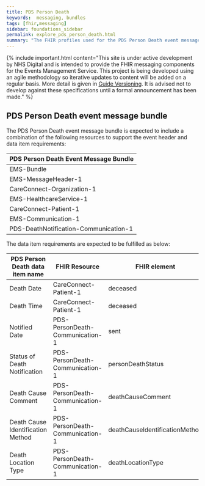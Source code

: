 ```yaml
---
title: PDS Person Death   
keywords:  messaging, bundles
tags: [fhir,messaging]
sidebar: foundations_sidebar
permalink: explore_pds_person_death.html
summary: "The FHIR profiles used for the PDS Person Death event message bundle"
---
```


{% include important.html content="This site is under active development by NHS Digital and is intended to provide the FHIR messaging components for the Events Management Service. This project is being developed using an agile methodology so iterative updates to content will be added on a regular basis. More detail is given in [Guide Versioning](/overview_guide_versioning.html). It is advised not to develop against these specifications until a formal announcement has been made." %}

## PDS Person Death event message bundle ##

The PDS Person Death event message bundle is expected to include a combination of the following resources to support the event header and data item requirements:

| PDS Person Death Event Message Bundle |
|---------------------------------------|
| EMS-Bundle                            |
| EMS-MessageHeader-1                   |
| CareConnect-Organization-1            |
| EMS-HealthcareService-1               |
| CareConnect-Patient-1                 |
| EMS-Communication-1                   |
| PDS-DeathNotification-Communication-1 |

The data item requirements are expected to be fulfilled as below:

| PDS Person Death data item name   | FHIR Resource                   | FHIR element                   | Mandatory/Optional/Required |
|-----------------------------------|---------------------------------|--------------------------------|-----------------------------|
| Death Date                        | CareConnect-Patient-1           | deceased                       | Mandatory                   |
| Death Time                        | CareConnect-Patient-1           | deceased                       | Mandatory                   |
| Notified Date                     | PDS-PersonDeath-Communication-1 | sent                           | Mandatory                   |
| Status of Death Notification      | PDS-PersonDeath-Communication-1 | personDeathStatus              | Required                    |
| Death Cause Comment               | PDS-PersonDeath-Communication-1 | deathCauseComment              | Required                    |
| Death Cause Identification Method | PDS-PersonDeath-Communication-1 | deathCauseIdentificationMethod | Required                    |
| Death Location Type               | PDS-PersonDeath-Communication-1 | deathLocationType              | Required                    |




